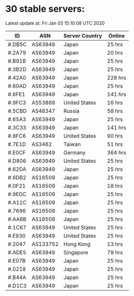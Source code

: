 # 30 stable servers:

Latest update at: Fri Jan 03 15:10:08 UTC 2020

| ID | ASN | Server Country | Online |
| -- | --- | -------------- | ------ |
| #.DB5C | AS63949 | Japan | 25 hrs |
| #.2A79 | AS63949 | Japan | 20 hrs |
| #.B91B | AS63949 | Japan | 25 hrs |
| #.3B2D | AS63949 | Japan | 25 hrs |
| #.42A0 | AS63949 | Japan | 228 hrs |
| #.60AD | AS63949 | Japan | 25 hrs |
| #.6FE1 | AS63949 | Japan | 141 hrs |
| #.9FC3 | AS53889 | United States | 16 hrs |
| #.5CBD | AS48347 | Russia | 58 hrs |
| #.65A3 | AS63949 | Japan | 25 hrs |
| #.3C33 | AS63949 | Japan | 141 hrs |
| #.8FC6 | AS63949 | United States | 90 hrs |
| #.7E1D | AS3462 | Taiwan | 51 hrs |
| #.E0CF | AS63949 | Germany | 364 hrs |
| #.D806 | AS63949 | United States | 25 hrs |
| #.62DA | AS63949 | Japan | 25 hrs |
| #.6DB2 | AS16509 | Japan | 25 hrs |
| #.0F21 | AS16509 | Japan | 18 hrs |
| #.9EDC | AS16509 | Japan | 25 hrs |
| #.A11C | AS16509 | Japan | 25 hrs |
| #.7696 | AS16509 | Japan | 25 hrs |
| #.AA6B | AS16509 | Japan | 25 hrs |
| #.1C67 | AS63949 | United States | 25 hrs |
| #.E930 | AS63949 | United States | 25 hrs |
| #.2047 | AS133752 | Hong Kong | 13 hrs |
| #.ADE5 | AS63949 | Singapore | 79 hrs |
| #.E07B | AS63949 | Japan | 25 hrs |
| #.0218 | AS63949 | Japan | 25 hrs |
| #.B44A | AS63949 | Japan | 25 hrs |
| #.D1C3 | AS63949 | Japan | 25 hrs |

